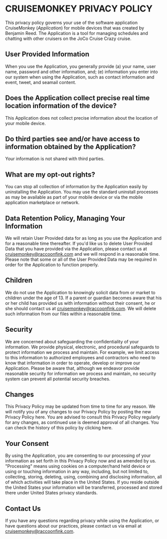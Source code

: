 CRUISEMONKEY PRIVACY POLICY
===========================

This privacy policy governs your use of the software application CruiseMonkey (_Application_) for mobile devices that was created by Benjamin Reed. The Application is a tool for managing schedules and chatting with other cruisers on the JoCo Cruise Crazy cruise.

User Provided Information
-------------------------

When you use the Application, you generally provide (a) your name, user name, password and other information, and; (e) information you enter into our system when using the Application, such as contact information and event, tweet, and seamail content.

Does the Application collect precise real time location information of the device?
----------------------------------------------------------------------------------

This Application does not collect precise information about the location of your mobile device.

Do third parties see and/or have access to information obtained by the Application?
-----------------------------------------------------------------------------------

Your information is not shared with third parties.

What are my opt-out rights?
---------------------------

You can stop all collection of information by the Application easily by uninstalling the Application. You may use the standard uninstall processes as may be available as part of your mobile device or via the mobile application marketplace or network.

Data Retention Policy, Managing Your Information
------------------------------------------------

We will retain User Provided data for as long as you use the Application and for a reasonable time thereafter. If you'd like us to delete User Provided Data that you have provided via the Application, please contact us at cruisemonkey@raccoonfink.com and we will respond in a reasonable time. Please note that some or all of the User Provided Data may be required in order for the Application to function properly.

Children
--------

We do not use the Application to knowingly solicit data from or market to children under the age of 13. If a parent or guardian becomes aware that his or her child has provided us with information without their consent, he or she should contact us at cruisemonkey@raccoonfink.com. We will delete such information from our files within a reasonable time.

Security
--------

We are concerned about safeguarding the confidentiality of your information. We provide physical, electronic, and procedural safeguards to protect information we process and maintain. For example, we limit access to this information to authorized employees and contractors who need to know that information in order to operate, develop or improve our Application. Please be aware that, although we endeavor provide reasonable security for information we process and maintain, no security system can prevent all potential security breaches.

Changes
-------

This Privacy Policy may be updated from time to time for any reason. We will notify you of any changes to our Privacy Policy by posting the new Privacy Policy here. You are advised to consult this Privacy Policy regularly for any changes, as continued use is deemed approval of all changes. You can check the history of this policy by clicking here.

Your Consent
------------

By using the Application, you are consenting to our processing of your information as set forth in this Privacy Policy now and as amended by us. "Processing" means using cookies on a computer/hand held device or using or touching information in any way, including, but not limited to, collecting, storing, deleting, using, combining and disclosing information, all of which activities will take place in the United States. If you reside outside the United States your information will be transferred, processed and stored there under United States privacy standards.

Contact Us
----------

If you have any questions regarding privacy while using the Application, or have questions about our practices, please contact us via email at cruisemonkey@raccoonfink.com.
